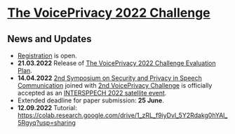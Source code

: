 # [The VoicePrivacy 2022 Challenge](https://www.voiceprivacychallenge.org/) #


## News and Updates ##

-  [Registration](https://www.voiceprivacychallenge.org/participate/#registration) is open. 
-  **21.03.2022** Release of [The VoicePrivacy 2022 Challenge Evaluation Plan](https://www.voiceprivacychallenge.org/vp2020/docs/VoicePrivacy_2022_Eval_Plan_v1.0.pdf). 
-  **14.04.2022** [2nd Symposium on Security and Privacy in Speech Communication](https://symposium2022.spsc-sig.org/) joined with [2nd VoicePrivacy Challenge](https://www.voiceprivacychallenge.org/) is officially accepted as an [INTERSPPECH 2022 satellite event](https://interspeech2022.org/program/satellite.php).
-  Extended deadline for paper submission: **25 June**.
-  **12.09.2022** Tutorial: https://colab.research.google.com/drive/1_zRL_f9iyDvl_5Y2Rdakg0hYAl_5Rgyq?usp=sharing


<!--
**Voice-Privacy-Challenge/Voice-Privacy-Challenge** is a ✨ _special_ ✨ repository because its `README.md` (this file) appears on your GitHub profile.
